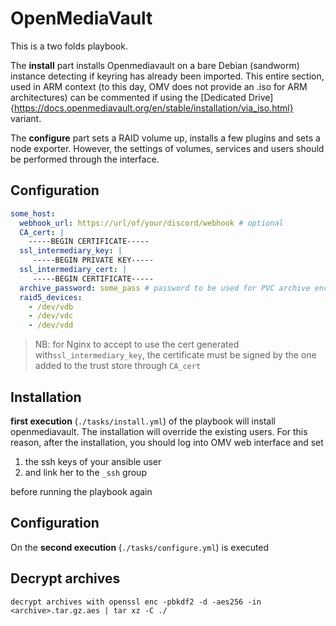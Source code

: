 
# OpenMediaVault

This is a two folds playbook. 

The **install** part installs Openmediavault on a bare Debian (sandworm) instance detecting if keyring has already been imported. This entire section, used in ARM context (to this day, OMV does not provide an .iso for ARM architectures) can be commented if using the [Dedicated Drive]{https://docs.openmediavault.org/en/stable/installation/via_iso.html} variant.

The **configure** part sets a RAID volume up, installs a few plugins and sets a node exporter. However, the settings of volumes, services and users should be performed through the interface.

## Configuration

```yaml
some_host:
  webhook_url: https://url/of/your/discord/webhook # optional
  CA_cert: |
    -----BEGIN CERTIFICATE-----
  ssl_intermediary_key: |
     -----BEGIN PRIVATE KEY-----
  ssl_intermediary_cert: |
     -----BEGIN CERTIFICATE-----
  archive_password: some_pass # password to be used for PVC archive encryption
  raid5_devices: 
    - /dev/vdb 
    - /dev/vdc 
    - /dev/vdd
```

> NB: for Nginx to accept to use the cert generated with`ssl_intermediary_key`, the certificate must be signed by the one added to the trust store through `CA_cert`

## Installation

**first execution** (`./tasks/install.yml`) of the playbook will install openmediavault. The installation will override the existing users. For this reason, after the installation, you should log into OMV web interface and set 
1. the ssh keys of your ansible user
2. and link her to the `_ssh` group 

before running the playbook again

## Configuration

On the **second execution** (`./tasks/configure.yml`) is executed

## Decrypt archives 

```shell
decrypt archives with openssl enc -pbkdf2 -d -aes256 -in <archive>.tar.gz.aes | tar xz -C ./
```
